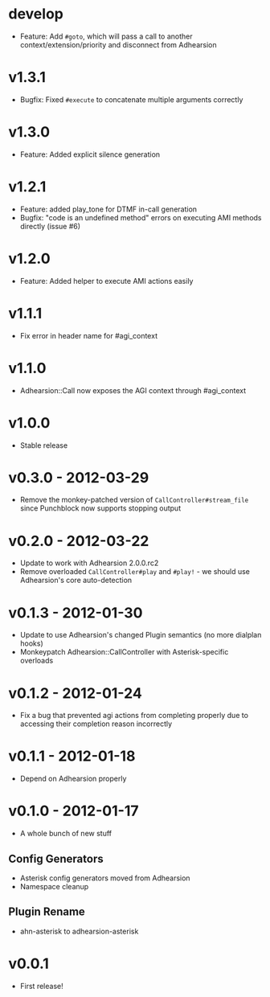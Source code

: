 # develop
  * Feature: Add `#goto`, which will pass a call to another context/extension/priority and disconnect from Adhearsion

# v1.3.1
  * Bugfix: Fixed `#execute` to concatenate multiple arguments correctly

# v1.3.0
  * Feature: Added explicit silence generation

# v1.2.1
  * Feature: added play_tone for DTMF in-call generation
  * Bugfix: "code is an undefined method" errors on executing AMI methods directly (issue #6)

# v1.2.0
  * Feature: Added helper to execute AMI actions easily

# v1.1.1
  * Fix error in header name for #agi_context

# v1.1.0
  * Adhearsion::Call now exposes the AGI context through #agi_context

# v1.0.0
  * Stable release

# v0.3.0 - 2012-03-29
  * Remove the monkey-patched version of `CallController#stream_file` since Punchblock now supports stopping output

# v0.2.0 - 2012-03-22
  * Update to work with Adhearsion 2.0.0.rc2
  * Remove overloaded `CallController#play` and `#play!` - we should use Adhearsion's core auto-detection

# v0.1.3 - 2012-01-30
  * Update to use Adhearsion's changed Plugin semantics (no more dialplan hooks)
  * Monkeypatch Adhearsion::CallController with Asterisk-specific overloads

# v0.1.2 - 2012-01-24
  * Fix a bug that prevented agi actions from completing properly due to accessing their completion reason incorrectly

# v0.1.1 - 2012-01-18
  * Depend on Adhearsion properly

# v0.1.0 - 2012-01-17
  * A whole bunch of new stuff

## Config Generators
  * Asterisk config generators moved from Adhearsion
  * Namespace cleanup

## Plugin Rename
  * ahn-asterisk to adhearsion-asterisk

# v0.0.1
  * First release!
